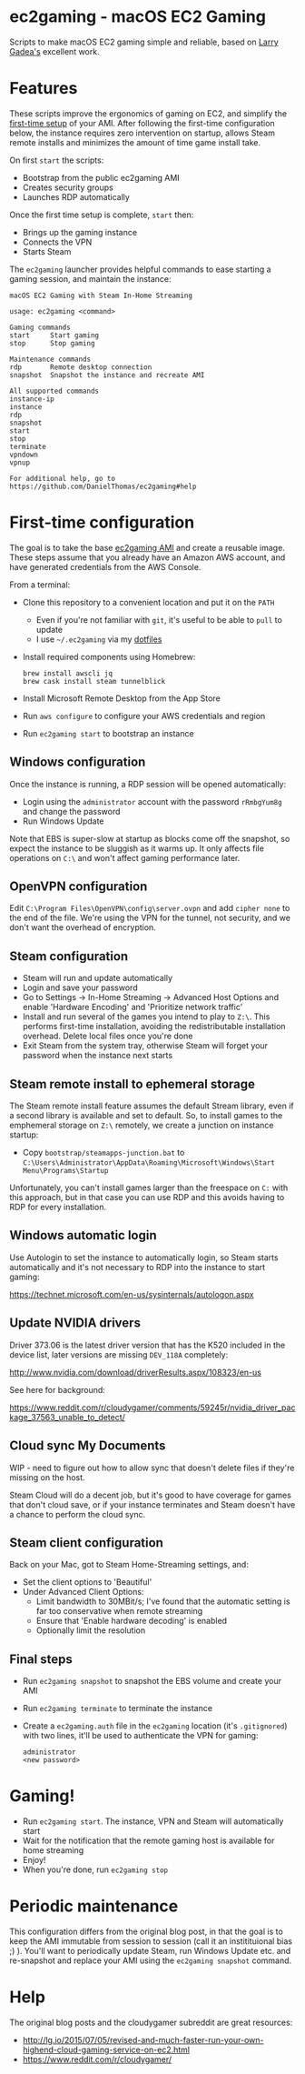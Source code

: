 # ec2gaming - macOS EC2 Gaming

Scripts to make macOS EC2 gaming simple and reliable, based on [Larry Gadea's](http://lg.io/) excellent work.

# Features

These scripts improve the ergonomics of gaming on EC2, and simplify the [first-time setup](#first-time-configuration) of your AMI. After following the first-time configuration below, the instance requires zero intervention on startup, allows Steam remote installs and minimizes the amount of time game install take.

On first `start` the scripts:

- Bootstrap from the public ec2gaming AMI
- Creates security groups
- Launches RDP automatically

Once the first time setup is complete, `start` then:

- Brings up the gaming instance
- Connects the VPN
- Starts Steam

The `ec2gaming` launcher provides helpful commands to ease starting a gaming session, and maintain the instance:

    macOS EC2 Gaming with Steam In-Home Streaming

    usage: ec2gaming <command>

    Gaming commands
    start     Start gaming
    stop      Stop gaming

    Maintenance commands
    rdp       Remote desktop connection
    snapshot  Snapshot the instance and recreate AMI

    All supported commands
    instance-ip
    instance
    rdp
    snapshot
    start
    stop
    terminate
    vpndown
    vpnup

    For additional help, go to https://github.com/DanielThomas/ec2gaming#help

# First-time configuration

The goal is to take the base [ec2gaming AMI](http://lg.io/2015/07/05/revised-and-much-faster-run-your-own-highend-cloud-gaming-service-on-ec2.html) and create a reusable image. These steps assume that you already have an Amazon AWS account, and have generated credentials from the AWS Console.

From a terminal:

- Clone this repository to a convenient location and put it on the `PATH`
    - Even if you're not familiar with `git`, it's useful to be able to `pull` to update
    - I use `~/.ec2gaming` via my [dotfiles](https://github.com/DanielThomas/dotfiles)
- Install required components using Homebrew:

    ```
    brew install awscli jq
    brew cask install steam tunnelblick
    ```

- Install Microsoft Remote Desktop from the App Store
- Run `aws configure` to configure your AWS credentials and region
- Run `ec2gaming start` to bootstrap an instance

## Windows configuration

Once the instance is running, a RDP session will be opened automatically:

- Login using the `administrator` account with the password `rRmbgYum8g` and change the password
- Run Windows Update

Note that EBS is super-slow at startup as blocks come off the snapshot, so expect the instance to be sluggish as it warms up. It only affects file operations on `C:\` and won't affect gaming performance later.

## OpenVPN configuration

Edit `C:\Program Files\OpenVPN\config\server.ovpn` and add `cipher none` to the end of the file. We're using the VPN for the tunnel, not security, and we don't want the overhead of encryption.

## Steam configuration

- Steam will run and update automatically
- Login and save your password
- Go to Settings -> In-Home Streaming -> Advanced Host Options and enable 'Hardware Encoding' and 'Prioritize network traffic'
- Install and run several of the games you intend to play to `Z:\`. This performs first-time installation, avoiding the redistributable installation overhead. Delete local files once you're done
- Exit Steam from the system tray, otherwise Steam will forget your password when the instance next starts

## Steam remote install to ephemeral storage

The Steam remote install feature assumes the default Stream library, even if a second library is available and set to default. So, to install games to the emphemeral storage on `Z:\` remotely, we create a junction on instance startup:

- Copy `bootstrap/steamapps-junction.bat` to `C:\Users\Administrator\AppData\Roaming\Microsoft\Windows\Start Menu\Programs\Startup`

Unfortunately, you can't install games larger than the freespace on `C:` with this approach, but in that case you can use RDP and this avoids having to RDP for every installation.

## Windows automatic login

Use Autologin to set the instance to automatically login, so Steam starts automatically and it's not necessary to RDP into the instance to start gaming:

https://technet.microsoft.com/en-us/sysinternals/autologon.aspx

## Update NVIDIA drivers

Driver 373.06 is the latest driver version that has the K520 included in the device list, later versions are missing `DEV_118A` completely:

http://www.nvidia.com/download/driverResults.aspx/108323/en-us

See here for background:

https://www.reddit.com/r/cloudygamer/comments/59245r/nvidia_driver_package_37563_unable_to_detect/

## Cloud sync My Documents

WIP - need to figure out how to allow sync that doesn't delete files if they're missing on the host.

Steam Cloud will do a decent job, but it's good to have coverage for games that don't cloud save, or if your instance terminates and Steam doesn't have a chance to perform the cloud sync.

## Steam client configuration

Back on your Mac, got to Steam Home-Streaming settings, and:

- Set the client options to 'Beautiful'
- Under Advanced Client Options:
    - Limit bandwidth to 30MBit/s; I've found that the automatic setting is far too conservative when remote streaming
    - Ensure that 'Enable hardware decoding' is enabled
    - Optionally limit the resolution

## Final steps

- Run `ec2gaming snapshot` to snapshot the EBS volume and create your AMI
- Run `ec2gaming terminate` to terminate the instance
- Create a `ec2gaming.auth` file in the `ec2gaming` location (it's `.gitignored`) with two lines, it'll be used to authenticate the VPN for gaming:

    ```
    administrator
    <new password>
    ```

# Gaming!

- Run `ec2gaming start`. The instance, VPN and Steam will automatically start
- Wait for the notification that the remote gaming host is available for home streaming
- Enjoy!
- When you're done, run `ec2gaming stop`

# Periodic maintenance

This configuration differs from the original blog post, in that the goal is to keep the AMI immutable from session to session (call it an institituional bias ;) ). You'll want to periodically update Steam, run Windows Update etc. and re-snapshot and replace your AMI using the `ec2gaming snapshot` command.

# Help

The original blog posts and the cloudygamer subreddit are great resources:

- http://lg.io/2015/07/05/revised-and-much-faster-run-your-own-highend-cloud-gaming-service-on-ec2.html
- https://www.reddit.com/r/cloudygamer/

